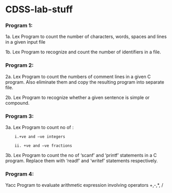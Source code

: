# CDSS-lab-stuff

### Program 1: 
1a. Lex Program to count the number of characters, words, spaces and lines in a given input file


1b. Lex Program to recognize and count the number of identifiers in a file.

### Program 2:
2a. Lex Program to count the numbers of comment lines in a given C program. Also eliminate them
and copy the resulting program into separate file.

2b. Lex Program to recognize whether a given sentence is simple or compound.

### Program 3:
3a. Lex Program to count no of :

        i.+ve and –ve integers

        ii. +ve and –ve fractions

3b. Lex Program to count the no of ‘scanf’ and ‘printf’ statements in a C program. Replace them with
‘readf’ and ‘writef’ statements respectively.


### Program 4: 
Yacc Program to evaluate arithmetic expression involving operators +,-,*, /




